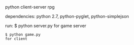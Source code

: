 python client-server rpg

dependencies: python 2.7, python-pyglet, python-simplejson

run:
    $ python server.py
    for game server
    
    $ python game.py
    for client
